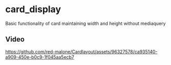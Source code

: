 # card_display

Basic functionality of card maintaining width and height without mediaquery

## Video




https://github.com/red-malone/Cardlayout/assets/96327578/ca935140-a909-450e-b0c9-1f045aa5ecb7


